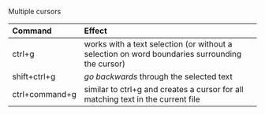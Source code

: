Multiple cursors

Command        | Effect
:------        | :-----
ctrl+g         | works with a text selection (or without a selection on word boundaries surrounding the cursor)
shift+ctrl+g   | _go backwards_ through the selected text
ctrl+command+g | similar to ctrl+g and creates a cursor for all matching text in the current file 
